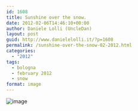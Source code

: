 ```yaml
---
id: 1608
title: Sunshine over the snow.
date: 2012-02-06T14:46:10+00:00
author: Daniele Lolli (UncleDan)
layout: post
guid: http://www.danielelolli.it/?p=1608
permalink: /sunshine-over-the-snow-02-2012.html
categories:
  - "2012"
tags:
  - bologna
  - february 2012
  - snow
format: image
---
```

<img class="alignnone" title="" src="http://www.danielelolli.it/wp-content/uploads/2012/02/wpid-2012-02-05_10-00-26_346.jpg" alt="image" />